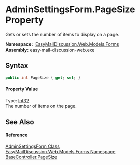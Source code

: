 AdminSettingsForm.PageSize Property
===================================
Gets or sets the number of items to display on a page.

  **Namespace:**  [EasyMailDiscussion.Web.Models.Forms][1]  
  **Assembly:** easy-mail-discussion-web.exe

Syntax
------

```csharp
public int PageSize { get; set; }
```

#### Property Value
Type: [Int32][2]  
 The number of items on the page. 

See Also
--------

#### Reference
[AdminSettingsForm Class][3]  
[EasyMailDiscussion.Web.Models.Forms Namespace][1]  
[BaseController.PageSize][4]  

[1]: ../README.md
[2]: https://docs.microsoft.com/dotnet/api/system.int32
[3]: README.md
[4]: ../../EasyMailDiscussion.Web.Controllers/BaseController/PageSize.md
